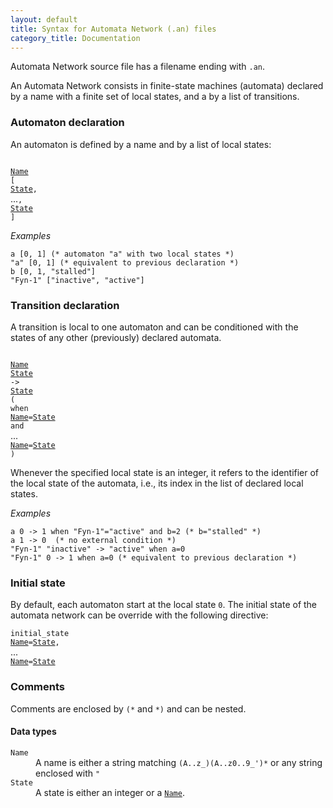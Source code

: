 ```yaml
---
layout: default
title: Syntax for Automata Network (.an) files
category_title: Documentation
---
```


Automata Network source file has a filename ending with `.an`.

An Automata Network consists in finite-state machines (automata) declared by a
name with a finite set of local states, and a by a list of transitions.

### Automaton declaration

An automaton is defined by a name and by a list of local states:

<p>
<code>
<a href="t_name" class="type">Name</a>
[
<a href="t_state" class="type">State</a>,
</code>...<code>,
<a href="t_state" class="type">State</a>
]
</code>
</p>

*Examples*

```
a [0, 1] (* automaton "a" with two local states *)
"a" [0, 1] (* equivalent to previous declaration *)
b [0, 1, "stalled"]
"Fyn-1" ["inactive", "active"]
```

### Transition declaration

A transition is local to one automaton and can be conditioned with the states of
any other (previously) declared automata.

<p>
<code>
<a href="t_name" class="type">Name</a>
<a href="t_state" class="type">State</a>
->
<a href="t_state" class="type">State</a>
<span class="syn_opt">(</span>
when
<a href="t_name" class="type">Name</a>=<a href="t_state" class="type">State</a>
and
</code>...<code>
<a href="t_name" class="type">Name</a>=<a href="t_state" class="type">State</a>
<span class="syn_opt">)</span>
</code>
</p>

Whenever the specified local state is an integer, it refers to the identifier of
the local state of the automata, i.e., its index in the list of declared local
states.


*Examples*

```
a 0 -> 1 when "Fyn-1"="active" and b=2 (* b="stalled" *)
a 1 -> 0  (* no external condition *)
"Fyn-1" "inactive" -> "active" when a=0
"Fyn-1" 0 -> 1 when a=0 (* equivalent to previous declaration *)
```

### Initial state

By default, each automaton start at the local state <code>0</code>.
The initial state of the automata network can be override with the following
directive:

<p>
<code>initial_state 
<a href="t_name" class="type">Name</a>=<a href="t_state" class="type">State</a>,
</code>...<code>
<a href="t_name" class="type">Name</a>=<a href="t_state" class="type">State</a>
</code>
</p>


### Comments

Comments are enclosed by `(*` and `*)` and can be nested.


#### Data types
<dl>
<dt><code><a name="t_name"></a>Name</code></dt>
<dd>A name is either a string matching <code>(A..z_)(A..z0..9_')*</code>
or any string enclosed with <code>"</code></dd>
<dt><code><a name="t_state"></a>State</code></dt>
<dd>A state is either an integer or a
<code><a href="t_name" class="type">Name</a></code>.
</dd>
</dl>

